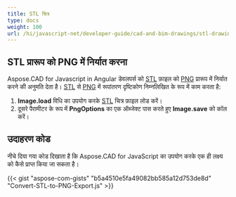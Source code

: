 ```yaml
---
title: STL चित्र
type: docs
weight: 100
url: /hi/javascript-net/developer-guide/cad-and-bim-drawings/stl-drawings/
---
```


## **STL प्रारूप को PNG में निर्यात करना**

Aspose.CAD for Javascript in Angular डेवलपर्स को [STL](https://docs.fileformat.com/cad/stl/) फ़ाइल को [PNG](https://docs.fileformat.com/image/png/) प्रारूप में निर्यात करने की अनुमति देता है।
[STL](https://docs.fileformat.com/cad/stl/) से [PNG](https://docs.fileformat.com/image/png/) में रूपांतरण दृष्टिकोण निम्नलिखित के रूप में काम करता है:

1. **Image.load** विधि का उपयोग करके [STL](https://docs.fileformat.com/cad/stl/) चित्र फ़ाइल लोड करें।
1. दूसरे पैरामीटर के रूप में **PngOptions** का एक ऑब्जेक्ट पास करते हुए **Image.save** को कॉल करें।

## उदाहरण कोड

नीचे दिया गया कोड दिखाता है कि Aspose.CAD for JavaScript का उपयोग करके एक ही लक्ष्य को कैसे प्राप्त किया जा सकता है।

{{< gist "aspose-com-gists" "b5a4510e5fa49082bb585a12d753de8d" "Convert-STL-to-PNG-Export.js" >}}
